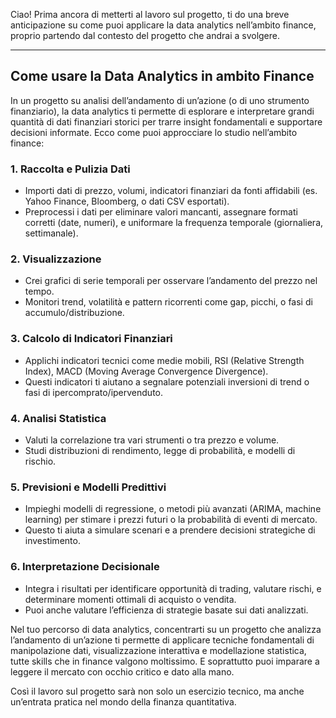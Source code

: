 Ciao! Prima ancora di metterti al lavoro sul progetto, ti do una breve anticipazione su come puoi applicare la data analytics nell’ambito finance, proprio partendo dal contesto del progetto che andrai a svolgere.

---

## Come usare la Data Analytics in ambito Finance

In un progetto su analisi dell’andamento di un’azione (o di uno strumento finanziario), la data analytics ti permette di esplorare e interpretare grandi quantità di dati finanziari storici per trarre insight fondamentali e supportare decisioni informate. Ecco come puoi approcciare lo studio nell’ambito finance:

### 1. **Raccolta e Pulizia Dati**
- Importi dati di prezzo, volumi, indicatori finanziari da fonti affidabili (es. Yahoo Finance, Bloomberg, o dati CSV esportati).
- Preprocessi i dati per eliminare valori mancanti, assegnare formati corretti (date, numeri), e uniformare la frequenza temporale (giornaliera, settimanale).

### 2. **Visualizzazione**
- Crei grafici di serie temporali per osservare l’andamento del prezzo nel tempo.
- Monitori trend, volatilità e pattern ricorrenti come gap, picchi, o fasi di accumulo/distribuzione.

### 3. **Calcolo di Indicatori Finanziari**
- Applichi indicatori tecnici come medie mobili, RSI (Relative Strength Index), MACD (Moving Average Convergence Divergence).
- Questi indicatori ti aiutano a segnalare potenziali inversioni di trend o fasi di ipercomprato/ipervenduto.

### 4. **Analisi Statistica**
- Valuti la correlazione tra vari strumenti o tra prezzo e volume.
- Studi distribuzioni di rendimento, legge di probabilità, e modelli di rischio.

### 5. **Previsioni e Modelli Predittivi**
- Impieghi modelli di regressione, o metodi più avanzati (ARIMA, machine learning) per stimare i prezzi futuri o la probabilità di eventi di mercato.
- Questo ti aiuta a simulare scenari e a prendere decisioni strategiche di investimento.

### 6. **Interpretazione Decisionale**
- Integra i risultati per identificare opportunità di trading, valutare rischi, e determinare momenti ottimali di acquisto o vendita.
- Puoi anche valutare l’efficienza di strategie basate sui dati analizzati.


Nel tuo percorso di data analytics, concentrarti su un progetto che analizza l’andamento di un’azione ti permette di applicare tecniche fondamentali di manipolazione dati, visualizzazione interattiva e modellazione statistica, tutte skills che in finance valgono moltissimo. E soprattutto puoi imparare a leggere il mercato con occhio critico e dato alla mano.

Così il lavoro sul progetto sarà non solo un esercizio tecnico, ma anche un’entrata pratica nel mondo della finanza quantitativa.
